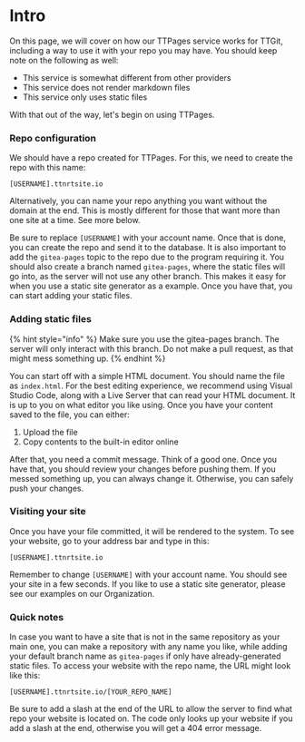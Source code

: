 # Intro

On this page, we will cover on how our TTPages service works for TTGit, including a way to use it with your repo you may have. You should keep note on the following as well:

* This service is somewhat different from other providers
* This service does not render markdown files
* This service only uses static files

With that out of the way, let's begin on using TTPages.

### Repo configuration

We should have a repo created for TTPages. For this, we need to create the repo with this name:

`[USERNAME].ttnrtsite.io`

Alternatively, you can name your repo anything you want without the domain at the end. This is mostly different for those that want more than one site at a time. See more below.

Be sure to replace `[USERNAME]` with your account name. Once that is done, you can create the repo and send it to the database. It is also important to add the `gitea-pages` topic to the repo due to the program requiring it. You should also create a branch named `gitea-pages`, where the static files will go into, as the server will not use any other branch. This makes it easy for when you use a static site generator as a example. Once you have that, you can start adding your static files.

### Adding static files

{% hint style="info" %}
Make sure you use the gitea-pages branch. The server will only interact with this branch. Do not make a pull request, as that might mess something up.
{% endhint %}

You can start off with a simple HTML document. You should name the file as `index.html`. For the best editing experience, we recommend using Visual Studio Code, along with a Live Server that can read your HTML document. It is up to you on what editor you like using. Once you have your content saved to the file, you can either:

1. Upload the file
2. Copy contents to the built-in editor online

After that, you need a commit message. Think of a good one. Once you have that, you should review your changes before pushing them. If you messed something up, you can always change it. Otherwise, you can safely push your changes.

### Visiting your site

Once you have your file committed, it will be rendered to the system. To see your website, go to your address bar and type in this:

```
[USERNAME].ttnrtsite.io
```

Remember to change `[USERNAME]` with your account name. You should see your site in a few seconds. If you like to use a static site generator, please see our examples on our Organization.

### Quick notes

In case you want to have a site that is not in the same repository as your main one, you can make a repository with any name you like, while adding your default branch name as `gitea-pages` if only have already-generated static files. To access your website with the repo name, the URL might look like this:

```
[USERNAME].ttnrtsite.io/[YOUR_REPO_NAME]
```

Be sure to add a slash at the end of the URL to allow the server to find what repo your website is located on. The code only looks up your website if you add a slash at the end, otherwise you will get a 404 error message.
